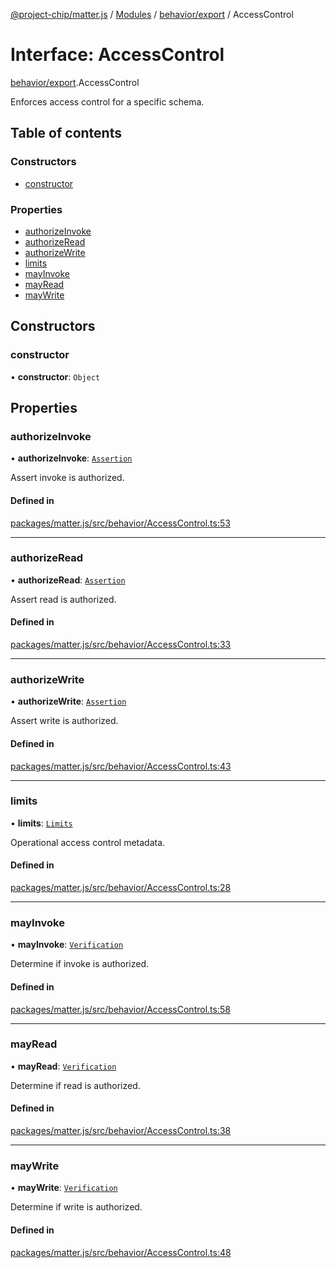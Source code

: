 [@project-chip/matter.js](../README.md) / [Modules](../modules.md) / [behavior/export](../modules/behavior_export.md) / AccessControl

# Interface: AccessControl

[behavior/export](../modules/behavior_export.md).AccessControl

Enforces access control for a specific schema.

## Table of contents

### Constructors

- [constructor](behavior_export.AccessControl-1.md#constructor)

### Properties

- [authorizeInvoke](behavior_export.AccessControl-1.md#authorizeinvoke)
- [authorizeRead](behavior_export.AccessControl-1.md#authorizeread)
- [authorizeWrite](behavior_export.AccessControl-1.md#authorizewrite)
- [limits](behavior_export.AccessControl-1.md#limits)
- [mayInvoke](behavior_export.AccessControl-1.md#mayinvoke)
- [mayRead](behavior_export.AccessControl-1.md#mayread)
- [mayWrite](behavior_export.AccessControl-1.md#maywrite)

## Constructors

### constructor

• **constructor**: `Object`

## Properties

### authorizeInvoke

• **authorizeInvoke**: [`Assertion`](../modules/behavior_export.AccessControl.md#assertion)

Assert invoke is authorized.

#### Defined in

[packages/matter.js/src/behavior/AccessControl.ts:53](https://github.com/project-chip/matter.js/blob/558e12c94a201592c28c7bc0743705360b3e5ca6/packages/matter.js/src/behavior/AccessControl.ts#L53)

___

### authorizeRead

• **authorizeRead**: [`Assertion`](../modules/behavior_export.AccessControl.md#assertion)

Assert read is authorized.

#### Defined in

[packages/matter.js/src/behavior/AccessControl.ts:33](https://github.com/project-chip/matter.js/blob/558e12c94a201592c28c7bc0743705360b3e5ca6/packages/matter.js/src/behavior/AccessControl.ts#L33)

___

### authorizeWrite

• **authorizeWrite**: [`Assertion`](../modules/behavior_export.AccessControl.md#assertion)

Assert write is authorized.

#### Defined in

[packages/matter.js/src/behavior/AccessControl.ts:43](https://github.com/project-chip/matter.js/blob/558e12c94a201592c28c7bc0743705360b3e5ca6/packages/matter.js/src/behavior/AccessControl.ts#L43)

___

### limits

• **limits**: [`Limits`](behavior_export.AccessControl.Limits.md)

Operational access control metadata.

#### Defined in

[packages/matter.js/src/behavior/AccessControl.ts:28](https://github.com/project-chip/matter.js/blob/558e12c94a201592c28c7bc0743705360b3e5ca6/packages/matter.js/src/behavior/AccessControl.ts#L28)

___

### mayInvoke

• **mayInvoke**: [`Verification`](../modules/behavior_export.AccessControl.md#verification)

Determine if invoke is authorized.

#### Defined in

[packages/matter.js/src/behavior/AccessControl.ts:58](https://github.com/project-chip/matter.js/blob/558e12c94a201592c28c7bc0743705360b3e5ca6/packages/matter.js/src/behavior/AccessControl.ts#L58)

___

### mayRead

• **mayRead**: [`Verification`](../modules/behavior_export.AccessControl.md#verification)

Determine if read is authorized.

#### Defined in

[packages/matter.js/src/behavior/AccessControl.ts:38](https://github.com/project-chip/matter.js/blob/558e12c94a201592c28c7bc0743705360b3e5ca6/packages/matter.js/src/behavior/AccessControl.ts#L38)

___

### mayWrite

• **mayWrite**: [`Verification`](../modules/behavior_export.AccessControl.md#verification)

Determine if write is authorized.

#### Defined in

[packages/matter.js/src/behavior/AccessControl.ts:48](https://github.com/project-chip/matter.js/blob/558e12c94a201592c28c7bc0743705360b3e5ca6/packages/matter.js/src/behavior/AccessControl.ts#L48)
